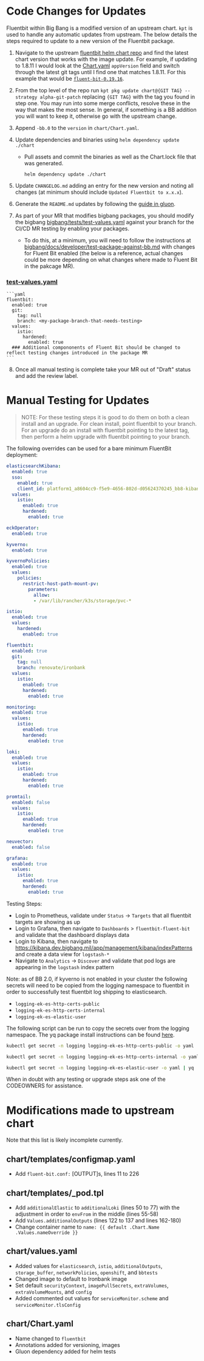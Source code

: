 # Code Changes for Updates

Fluentbit within Big Bang is a modified version of an upstream chart. `kpt` is used to handle any automatic updates from upstream. The below details the steps required to update to a new version of the Fluentbit package.

1. Navigate to the upstream [fluentbit helm chart repo](https://github.com/fluent/helm-charts/tree/main/charts/fluent-bit) and find the latest chart version that works with the image update. For example, if updating to 1.8.11 I would look at the [Chart.yaml](https://github.com/fluent/helm-charts/blob/main/charts/fluent-bit/Chart.yaml) `appVersion` field and switch through the latest git tags until I find one that matches 1.8.11. For this example that would be [`fluent-bit-0.19.16`](https://github.com/fluent/helm-charts/blob/fluent-bit-0.19.16/charts/fluent-bit/Chart.yaml#L9).

2. From the top level of the repo run `kpt pkg update chart@{GIT TAG} --strategy alpha-git-patch` replacing `{GIT TAG}` with the tag you found in step one. You may run into some merge conflicts, resolve these in the way that makes the most sense. In general, if something is a BB addition you will want to keep it, otherwise go with the upstream change.

3. Append `-bb.0` to the `version` in `chart/Chart.yaml`.

4. Update dependencies and binaries using `helm dependency update ./chart`

    - Pull assets and commit the binaries as well as the Chart.lock file that was generated.
      ```shell
      helm dependency update ./chart
      ```

5. Update `CHANGELOG.md` adding an entry for the new version and noting all changes (at minimum should include `Updated Fluentbit to x.x.x`).

6. Generate the `README.md` updates by following the [guide in gluon](https://repo1.dso.mil/platform-one/big-bang/apps/library-charts/gluon/-/blob/master/docs/bb-package-readme.md).

7. As part of your MR that modifies bigbang packages, you should modify the bigbang  [bigbang/tests/test-values.yaml](https://repo1.dso.mil/big-bang/bigbang/-/blob/master/tests/test-values.yaml?ref_type=heads) against your branch for the CI/CD MR testing by enabling your packages. 

    - To do this, at a minimum, you will need to follow the instructions at [bigbang/docs/developer/test-package-against-bb.md](https://repo1.dso.mil/big-bang/bigbang/-/blob/master/docs/developer/test-package-against-bb.md?ref_type=heads) with changes for Fluent Bit enabled (the below is a reference, actual changes could be more depending on what changes where made to Fluent Bit in the pakcage MR).

### [test-values.yaml](https://repo1.dso.mil/big-bang/bigbang/-/blob/master/tests/test-values.yaml?ref_type=heads)
    ```yaml
    fluentbit:
      enabled: true
      git:
        tag: null
        branch: <my-package-branch-that-needs-testing>
      values:
        istio:
          hardened:
            enabled: true
      ### Additional compononents of Fluent Bit should be changed to reflect testing changes introduced in the package MR
    ```


8. Once all manual testing is complete take your MR out of "Draft" status and add the review label.

# Manual Testing for Updates

>NOTE: For these testing steps it is good to do them on both a clean install and an upgrade. For clean install, point fluentbit to your branch. For an upgrade do an install with fluentbit pointing to the latest tag, then perform a helm upgrade with fluentbit pointing to your branch.

The following overrides can be used for a bare minimum FluentBit deployment:

```yaml
elasticsearchKibana:
  enabled: true
  sso:
    enabled: true
    client_id: platform1_a8604cc9-f5e9-4656-802d-d05624370245_bb8-kibana
  values:
    istio:
      enabled: true
      hardened:
        enabled: true

eckOperator:
  enabled: true

kyverno:
  enabled: true

kyvernoPolicies:
  enabled: true
  values:
    policies:
      restrict-host-path-mount-pv:
        parameters:
          allow:
          - /var/lib/rancher/k3s/storage/pvc-*

istio:
  enabled: true
  values:
    hardened:
      enabled: true

fluentbit: 
  enabled: true
  git:
    tag: null
    branch: renovate/ironbank
  values:
    istio:
      enabled: true
      hardened:
        enabled: true

monitoring:
  enabled: true
  values:
    istio:
      enabled: true
      hardened:
        enabled: true

loki:
  enabled: true
  values:
    istio:
      enabled: true
      hardened:
        enabled: true

promtail:
  enabled: false
  values:
    istio:
      enabled: true
      hardened:
        enabled: true

neuvector:
  enabled: false

grafana:
  enabled: true
  values:
    istio:
      enabled: true
      hardened:
        enabled: true
```

Testing Steps:
- Login to Prometheus, validate under `Status` -> `Targets` that all fluentbit targets are showing as up
- Login to Grafana, then navigate to `Dashboards` > `fluentbit-fluent-bit` and validate that the dashboard displays data
- Login to Kibana, then navigate to https://kibana.dev.bigbang.mil/app/management/kibana/indexPatterns and create a data view for `logstash-*`
- Navigate to `Analytics` -> `Discover` and validate that pod logs are appearing in the `logstash` index pattern

Note: as of BB 2.0, if kyverno is not enabled in your cluster the following secrets will need to be copied from the logging namespace to fluentbit in order to successfully test fluentbit log shipping to elasticsearch.
- `logging-ek-es-http-certs-public`
- `logging-ek-es-http-certs-internal`
- `logging-ek-es-elastic-user`

The following script can be run to copy the secrets over from the logging namespace. The yq package install instructions can be found [here](https://mikefarah.gitbook.io/yq/).

```bash
kubectl get secret -n logging logging-ek-es-http-certs-public -o yaml | yq '.metadata.namespace = "fluentbit"' - | kubectl apply -f -

kubectl get secret -n logging logging-ek-es-http-certs-internal -o yaml | yq 'del(.metadata["creationTimestamp","resourceVersion","selfLink","uid","ownerReferences"])' | yq '.metadata.namespace = "fluentbit"' - | kubectl apply -f -

kubectl get secret -n logging logging-ek-es-elastic-user -o yaml | yq '.metadata.namespace = "fluentbit"' - | kubectl apply -f -

```

When in doubt with any testing or upgrade steps ask one of the CODEOWNERS for assistance.

# Modifications made to upstream chart

Note that this list is likely incomplete currently.

## chart/templates/configmap.yaml

- Add `fluent-bit.conf:` [OUTPUT]s, lines 11 to 226

## chart/templates/_pod.tpl

- Add `additionalElastic` to `additionalLoki` (lines 50 to 77) with the adjustment in order to `envFrom` in the middle (lines 55-58)
- Add `Values.additionalOutputs` (lines 122 to 137 and lines 162-180)
- Change container name to `name: {{ default .Chart.Name .Values.nameOverride }}`

## chart/values.yaml

- Added values for `elasticsearch`, `istio`, `additionalOutputs`, `storage_buffer`, `networkPolicies`, `openshift`, and `bbtests`
- Changed image to default to Ironbank image
- Set default `securityContext`, `imagePullSecrets`, `extraVolumes`, `extraVolumeMounts`, and `config`
- Added commented out values for `serviceMonitor.scheme` and `serviceMonitor.tlsConfig`

## chart/Chart.yaml

- Name changed to `fluentbit`
- Annotations added for versioning, images
- Gluon dependency added for helm tests
